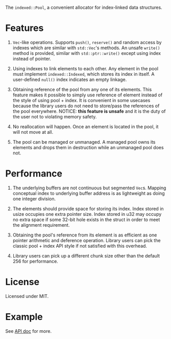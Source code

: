 The `indexed::Pool`, a convenient allocator for index-linked data structures.

# Features

1. `Vec`-like operations.
  Supports `push()`, `reserve()` and random access by indexes which are similar with `std::Vec`'s methods.
  An unsafe `write()` method is provided, similar with `std::ptr::write()` except using index instead of pointer.

2. Using indexes to link elements to each other.
  Any element in the pool must implement `indexed::Indexed`, which stores its index in itself. A user-defined `null()` index indicates an empty linkage.

3. Obtaining reference of the pool from any one of its elements.
  This feature makes it possible to simply use reference of element instead of the style of using pool + index. It is convenient in some usecases because the library users do not need to store/pass the references of the pool everywhere.
  NOTICE: **this feature is unsafe** and it is the duty of the user not to violating memory safety.

4. No reallocation will happen.
Once an element is located in the pool, it will not move at all.

5. The pool can be managed or unmanaged.
  A managed pool owns its elements and drops them in destruction while an unmanaged pool does not.

# Performance

1. The underlying buffers are not continuous but segmented `Vec`s. Mapping conceptual index to underlying buffer address is as lightweight as doing one integer division.

2. The elements should provide space for storing its index. Index stored in usize occupies one extra pointer size. Index stored in u32 may occupy no extra space if some 32-bit hole exists in the struct in order to meet the alignment requirement. 

3. Obtaining the pool's reference from its element is as efficient as one pointer arithmetic and deference operation. Library users can pick the classic pool + index API style if not satisfied with this overhead.

4. Library users can pick up a different chunk size other than the default 256 for performance.

# License

Licensed under MIT.

# Example

See [API doc](https://docs.rs/indexed) for more.
